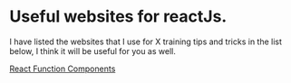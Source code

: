 # Useful websites for reactJs.
I have listed the websites that I use for X training tips and tricks in the list below, I think it will be useful for you as well.

[React Function Components](https://www.robinwieruch.de/react-function-component#async-function-in-component-with-react)
